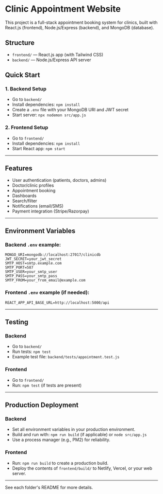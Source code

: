 # Clinic Appointment Website

This project is a full-stack appointment booking system for clinics, built with React.js (frontend), Node.js/Express (backend), and MongoDB (database).

## Structure
- `frontend/` — React.js app (with Tailwind CSS)
- `backend/` — Node.js/Express API server

## Quick Start

### 1. Backend Setup
- Go to `backend/`
- Install dependencies: `npm install`
- Create a `.env` file with your MongoDB URI and JWT secret
- Start server: `npx nodemon src/app.js`

### 2. Frontend Setup
- Go to `frontend/`
- Install dependencies: `npm install`
- Start React app: `npm start`

---

## Features
- User authentication (patients, doctors, admins)
- Doctor/clinic profiles
- Appointment booking
- Dashboards
- Search/filter
- Notifications (email/SMS)
- Payment integration (Stripe/Razorpay)

---

## Environment Variables

### Backend `.env` example:
```
MONGO_URI=mongodb://localhost:27017/clinicdb
JWT_SECRET=your_jwt_secret
SMTP_HOST=smtp.example.com
SMTP_PORT=587
SMTP_USER=your_smtp_user
SMTP_PASS=your_smtp_pass
SMTP_FROM=your_from_email@example.com
```

### Frontend `.env` example (if needed):
```
REACT_APP_API_BASE_URL=http://localhost:5000/api
```

---

## Testing

### Backend
- Go to `backend/`
- Run tests: `npm test`
- Example test file: `backend/tests/appointment.test.js`

### Frontend
- Go to `frontend/`
- Run: `npm test` (if tests are present)

---

## Production Deployment

### Backend
- Set all environment variables in your production environment.
- Build and run with: `npm run build` (if applicable) or `node src/app.js`
- Use a process manager (e.g., PM2) for reliability.

### Frontend
- Run: `npm run build` to create a production build.
- Deploy the contents of `frontend/build/` to Netlify, Vercel, or your web server.

---

See each folder's README for more details.
